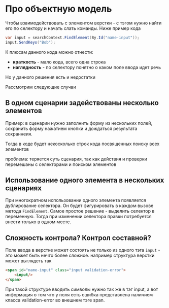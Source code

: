 # Про объектную модель

Чтобы взаимодействовать с элементом верстки - с тэгом нужно найти его по селектору и начать слать команды. Ниже пример кода

```csharp
var input = searchContext.FindElement(By.Id("name-input"));
input.SendKeys("Bob");
```

К плюсам данного кода можно отнести:
 - **краткость** - мало кода, всего одна строка
 - **наглядность** - по селектору понятно о каком поле ввода идет речь

Но у данного решения есть и недостатки

Рассмотрим следующие случаи

## В одном сценарии задействованы несколько элементов
Пример: в сценарии нужно заполнить форму из нескольких полей, сохранить форму нажатием кнопки и дождаться результата сохраннеия.

Тогда в коде будет некосколько строк кода посвященных поиску всех элементов

проблема: теряется суть сценария, так как действия и проверки перемешаны с селекторами и поиском элементов

## Использование одного элемента в нескольких сценариях
При многократном использовании одного элемента появляется дублирование селектора. Он будет фигурировать в каждом вызове метода `FindElement`.
Самое простое решение - выделить селектор в переменную. Тогда при изменении селектора правки потребуется внести только в одном месте.

## Сложность контрола? Контрол составной?
Поле ввода в верстке может состоять не только из одного тэга `input` - это может быть нечто более сложное. например структура верстки может выглядеть так
```html
<span id="name-input" class="input validation-error">
    <input/>
</span>
```
При такой структуре вводить символы нужно так же в тэг input, а вот информация о том что у поля есть ошибка представлена наличием класса validation-error во внешнем тэге span.

